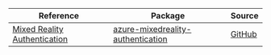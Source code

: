 | Reference | Package | Source |
|---|---|---|
|[Mixed Reality Authentication](mixedreality-authentication-readme.md)|[azure-mixedreality-authentication](https://repo1.maven.org/maven2/com/azure/azure-mixedreality-authentication)|[GitHub](https://github.com/Azure/azure-sdk-for-java/blob/main/sdk/mixedreality/azure-mixedreality-authentication)|
